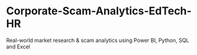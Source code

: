 # Corporate-Scam-Analytics-EdTech-HR
Real-world market research &amp; scam analytics using Power BI, Python, SQL and Excel
